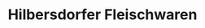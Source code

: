 ---
title: "Hilbersdorfer Fleischwaren"
url: /halsbruecke/hilbersdorfer-fleischwaren/
shop: Metzgerei
---